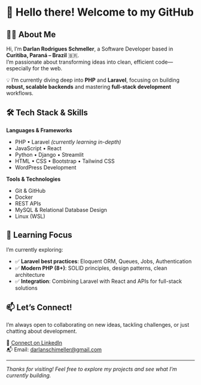 # 👋 Hello there! Welcome to my GitHub

## 🧑‍💻 About Me

Hi, I’m **Darlan Rodrigues Schmeller**, a Software Developer based in **Curitiba, Paraná – Brazil** 🇧🇷.  
I’m passionate about transforming ideas into clean, efficient code—especially for the web.

💡 I’m currently diving deep into **PHP** and **Laravel**, focusing on building **robust, scalable backends** and mastering **full-stack development** workflows.

## 🛠️ Tech Stack & Skills

**Languages & Frameworks**  
- PHP • Laravel *(currently learning in-depth)*  
- JavaScript • React  
- Python • Django • Streamlit  
- HTML • CSS • Bootstrap • Tailwind CSS  
- WordPress Development

**Tools & Technologies**  
- Git & GitHub  
- Docker  
- REST APIs  
- MySQL & Relational Database Design  
- Linux (WSL)

## 🚀 Learning Focus

I’m currently exploring:
- ✅ **Laravel best practices**: Eloquent ORM, Queues, Jobs, Authentication  
- ✅ **Modern PHP (8+)**: SOLID principles, design patterns, clean architecture  
- ✅ **Integration**: Combining Laravel with React and APIs for full-stack solutions

## 📫 Let’s Connect!

I’m always open to collaborating on new ideas, tackling challenges, or just chatting about development.

📎 [Connect on LinkedIn](https://www.linkedin.com/in/darlan-rodrigues-schmeller-64953927a)  
📬 Email: darlanschimeller@gmail.com

---

*Thanks for visiting! Feel free to explore my projects and see what I’m currently building.*

